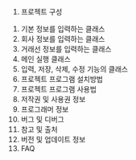 1. 프로젝트 구성   
 1) 기본 정보를 입력하는 클래스
 2) 회사 정보를 입력하는 클래스
 3) 거래선 정보를 입력하는 클래스
 4) 메인 실행 클래스
 5) 입력, 저장, 삭제, 수정 기능의 클래스 
2) 프로젝트 프로그램 설치방법
3) 프로젝트 프로그램 사용법
4) 저작권 및 사용권 정보
5) 프로그래머 정보
6) 버그 및 디버그
7) 참고 및 출처
9) 버전 및 업데이트 정보
10) FAQ
